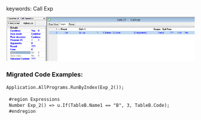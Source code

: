 ﻿keywords: Call Exp

![Call Exp](CallExp.png)

### Migrated Code Examples:

```csdiff
Application.AllPrograms.RunByIndex(Exp_2());

 #region Expressions
 Number Exp_2() => u.If(TableB.Name1 == "B", 3, TableB.Code);
 #endregion

```

